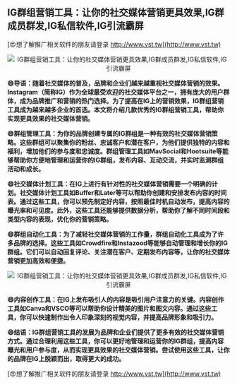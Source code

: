 ## **IG群组营销工具：让你的社交媒体营销更具效果,IG群成员群发,IG私信软件,IG引流霸屏**

[😍想了解推广相关软件的朋友请登录 http://www.vst.tw](http://www.vst.tw)

 <center><img src="https://vst.tw/MP4/tuiguang/png/7.png" alt="IG群组营销工具：让你的社交媒体营销更具效果,IG群成员群发,IG私信软件,IG引流霸屏"></center>

**😄导语：随着社交媒体的普及，品牌和企业们越来越重视社交媒体营销的效果。Instagram（简称IG）作为全球最受欢迎的社交媒体平台之一，拥有庞大的用户群体，成为品牌推广和营销的热门选择。为了提高在IG上的营销效果，IG群组营销工具成为越来越多企业的首选。本文将介绍几款优秀的IG群组营销工具，帮助你实现更具效果的社交媒体营销。**

**😄群组管理工具：为你的品牌创建专属的IG群组是一种有效的社交媒体营销策略。这些群组可以聚集你的粉丝、忠诚客户和潜在客户，为他们提供独特的内容和福利，增加他们的参与度和忠诚度。群组管理工具如MavSocial和Hootsuite等能够帮助你方便地管理和运营你的IG群组，发布内容、互动交流，并实时监测群组活动和成长。**

**😄社交媒体计划工具：在IG上进行有针对性的社交媒体营销需要一个明确的计划。社交媒体计划工具如Buffer和Later等可以帮助你创建和安排发布内容的时间表。通过这些工具，你可以预先制定好内容，按照最佳时机自动发布，提高内容的曝光率和可见度。此外，这些工具还能够提供数据分析，帮助你了解不同时间段和类型内容的表现，优化你的营销策略。**

**😄群组自动化工具：为了减轻社交媒体营销的工作量，群组自动化工具成为了许多品牌的选择。这些工具如Crowdfire和Instazood等能够自动管理和增长你的IG群组。它们可以自动回复评论、关注潜在客户、定期发布内容等，让你的社交媒体营销更加高效和便捷。**

 <center><img src="https://vst.tw/MP4/tuiguang/png/8.png" alt="IG群组营销工具：让你的社交媒体营销更具效果,IG群成员群发,IG私信软件,IG引流霸屏"></center>

**😄内容创作工具：在IG上发布吸引人的内容是吸引用户注意力的关键。内容创作工具如Canva和VSCO等可以帮助你设计精美的图片和图文内容。通过这些工具，你可以快速制作出令人印象深刻的视觉内容，并提高品牌形象和吸引力。**

**😄结语：IG群组营销工具的发展为品牌和企业们提供了更多有效的社交媒体营销方式。通过合理利用这些工具，你可以更好地管理和运营你的IG群组，提高内容曝光和用户参与度，从而实现更具效果的社交媒体营销。尝试使用这些工具，让你的品牌在IG上脱颖而出，取得更大的成功。**

[😍想了解推广相关软件的朋友请登录 http://www.vst.tw](http://www.vst.tw)



